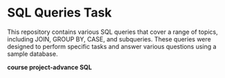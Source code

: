 # SQL Queries Task
This repository contains various SQL queries that cover a range of topics, including JOIN, GROUP BY, CASE, and subqueries.
These queries were designed to perform specific tasks and answer various questions using a sample database.

**course project-advance SQL**
